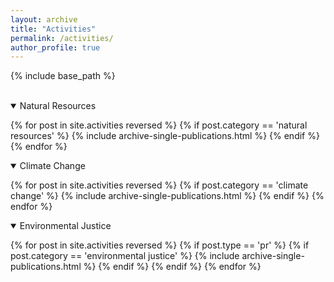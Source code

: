 ```yaml
---
layout: archive
title: "Activities"
permalink: /activities/
author_profile: true
---
```


<!-- Table 1 from paper, Course Topics: Market failure, efficiency and/or markets, climate change, market solutions, natural resources, valuation, non-market valuation, benefit/cost analysis, growth and/or development, environmental justice, population -->



{% include base_path %}

<br>

<details open>
<summary>
Natural Resources
</summary>

{% for post in site.activities reversed %}
    {% if post.category == 'natural resources' %}
      {% include archive-single-publications.html %}
    {% endif %}
{% endfor %}

</details>


<details open>
<summary class="id1">
Climate Change
</summary>

{% for post in site.activities reversed %}
  {% if post.category == 'climate change' %}
    {% include archive-single-publications.html %}
  {% endif %}
{% endfor %}

</details>


<details open>
<summary class="id2">
Environmental Justice 
</summary>

{% for post in site.activities reversed %}
  {% if post.type == 'pr' %}
    {% if post.category == 'environmental justice' %}
    {% include archive-single-publications.html %}
    {% endif %}
  {% endif %}
{% endfor %}

</details>



